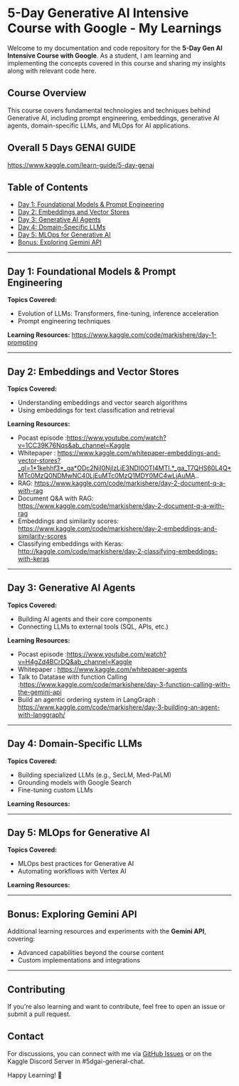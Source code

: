 # 5-Day Generative AI Intensive Course with Google - My Learnings

Welcome to my documentation and code repository for the **5-Day Gen AI Intensive Course with Google**. As a student, I am learning and implementing the concepts covered in this course and sharing my insights along with relevant code here.

## Course Overview
This course covers fundamental technologies and techniques behind Generative AI, including prompt engineering, embeddings, generative AI agents, domain-specific LLMs, and MLOps for AI applications.

## Overall 5 Days GENAI GUIDE
https://www.kaggle.com/learn-guide/5-day-genai

## Table of Contents
- [Day 1: Foundational Models & Prompt Engineering](#day-1-foundational-models--prompt-engineering)
- [Day 2: Embeddings and Vector Stores](#day-2-embeddings-and-vector-stores)
- [Day 3: Generative AI Agents](#day-3-generative-ai-agents)
- [Day 4: Domain-Specific LLMs](#day-4-domain-specific-llms)
- [Day 5: MLOps for Generative AI](#day-5-mlops-for-generative-ai)
- [Bonus: Exploring Gemini API](#bonus-exploring-gemini-api)

---
## Day 1: Foundational Models & Prompt Engineering
**Topics Covered:**
- Evolution of LLMs: Transformers, fine-tuning, inference acceleration
- Prompt engineering techniques

**Learning Resources:**
https://www.kaggle.com/code/markishere/day-1-prompting


---
## Day 2: Embeddings and Vector Stores
**Topics Covered:**
- Understanding embeddings and vector search algorithms
- Using embeddings for text classification and retrieval

**Learning Resources:**
- Pocast episode :https://www.youtube.com/watch?v=1CC39K76Nqs&ab_channel=Kaggle
- Whitepaper : https://www.kaggle.com/whitepaper-embeddings-and-vector-stores?_gl=1*1kehhf3*_ga*ODc2NjI0NjIzLjE3NDI0OTI4MTI.*_ga_T7QHS60L4Q*MTc0MzQ0NDMwNC40LjEuMTc0MzQ1MDY0MC4wLjAuMA..
- RAG: https://www.kaggle.com/code/markishere/day-2-document-q-a-with-rag
- Document Q&A with RAG: https://www.kaggle.com/code/markishere/day-2-document-q-a-with-rag
- Embeddings and similarity scores: https://www.kaggle.com/code/markishere/day-2-embeddings-and-similarity-scores
- Classifying embeddings with Keras: http://kaggle.com/code/markishere/day-2-classifying-embeddings-with-keras


---
## Day 3: Generative AI Agents
**Topics Covered:**
- Building AI agents and their core components
- Connecting LLMs to external tools (SQL, APIs, etc.)

**Learning Resources:**
- Pocast episode :https://www.youtube.com/watch?v=H4gZd4BCrDQ&ab_channel=Kaggle
- Whitepaper : https://www.kaggle.com/whitepaper-agents
- Talk to Datatase with function Calling :https://www.kaggle.com/code/markishere/day-3-function-calling-with-the-gemini-api
- Build an agentic ordering system in LangGraph : https://www.kaggle.com/code/markishere/day-3-building-an-agent-with-langgraph/


---
## Day 4: Domain-Specific LLMs
**Topics Covered:**
- Building specialized LLMs (e.g., SecLM, Med-PaLM)
- Grounding models with Google Search
- Fine-tuning custom LLMs

**Learning Resources:**


---
## Day 5: MLOps for Generative AI
**Topics Covered:**
- MLOps best practices for Generative AI
- Automating workflows with Vertex AI

**Learning Resources:**


---
## Bonus: Exploring Gemini API
Additional learning resources and experiments with the **Gemini API**, covering:
- Advanced capabilities beyond the course content
- Custom implementations and integrations


---
## Contributing
If you're also learning and want to contribute, feel free to open an issue or submit a pull request.

## Contact
For discussions, you can connect with me via [GitHub Issues](#) or on the Kaggle Discord Server in #5dgai-general-chat.

Happy Learning! 🚀
